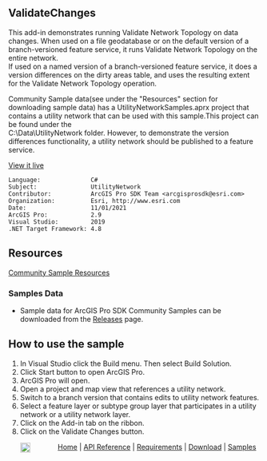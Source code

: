 ## ValidateChanges

<!-- TODO: Write a brief abstract explaining this sample -->
 This add-in demonstrates running Validate Network Topology on data changes.  When used on a file geodatabase or on the default version of a branch-versioned feature service, it runs Validate Network Topology on the entire network.  
 If used on a named version of a branch-versioned feature service, it does a version differences on the dirty areas table, and uses the resulting extent for the Validate Network Topology operation.  
  
 Community Sample data(see under the "Resources" section for downloading sample data) has a UtilityNetworkSamples.aprx project that contains a utility network that can be used with this sample.This project can be found under the  
 C:\Data\UtilityNetwork folder. However, to demonstrate the version differences functionality, a utility network should be published to a feature service.   
   


<a href="http://pro.arcgis.com/en/pro-app/sdk/" target="_blank">View it live</a>

<!-- TODO: Fill this section below with metadata about this sample-->
```
Language:              C#
Subject:               UtilityNetwork
Contributor:           ArcGIS Pro SDK Team <arcgisprosdk@esri.com>
Organization:          Esri, http://www.esri.com
Date:                  11/01/2021
ArcGIS Pro:            2.9
Visual Studio:         2019
.NET Target Framework: 4.8
```

## Resources

[Community Sample Resources](https://github.com/Esri/arcgis-pro-sdk-community-samples#resources)

### Samples Data

* Sample data for ArcGIS Pro SDK Community Samples can be downloaded from the [Releases](https://github.com/Esri/arcgis-pro-sdk-community-samples/releases) page.  

## How to use the sample
<!-- TODO: Explain how this sample can be used. To use images in this section, create the image file in your sample project's screenshots folder. Use relative url to link to this image using this syntax: ![My sample Image](FacePage/SampleImage.png) -->
 1. In Visual Studio click the Build menu. Then select Build Solution.  
 1. Click Start button to open ArcGIS Pro.  
 1. ArcGIS Pro will open.  
 1. Open a project and map view that references a utility network.  
 1. Switch to a branch version that contains edits to utility network features.  
 1. Select a feature layer or subtype group layer that participates in a utility network or a utility network layer.  
 1. Click on the Add-in tab on the ribbon.  
 1. Click on the Validate Changes button.  
   


<!-- End -->

&nbsp;&nbsp;&nbsp;&nbsp;&nbsp;&nbsp;<img src="https://esri.github.io/arcgis-pro-sdk/images/ArcGISPro.png"  alt="ArcGIS Pro SDK for Microsoft .NET Framework" height = "20" width = "20" align="top"  >
&nbsp;&nbsp;&nbsp;&nbsp;&nbsp;&nbsp;&nbsp;&nbsp;&nbsp;&nbsp;&nbsp;&nbsp;
[Home](https://github.com/Esri/arcgis-pro-sdk/wiki) | <a href="https://pro.arcgis.com/en/pro-app/latest/sdk/api-reference" target="_blank">API Reference</a> | [Requirements](https://github.com/Esri/arcgis-pro-sdk/wiki#requirements) | [Download](https://github.com/Esri/arcgis-pro-sdk/wiki#installing-arcgis-pro-sdk-for-net) | <a href="https://github.com/esri/arcgis-pro-sdk-community-samples" target="_blank">Samples</a>
